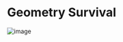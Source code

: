 # Geometry Survival

![image](https://github.com/papsop/geometry-survival/assets/9076709/3f476d0f-ec83-4127-bfc1-8edf7fd59871)
